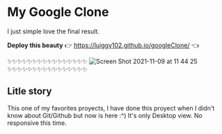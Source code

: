 # My Google Clone

I just simple love the final result.

**Deploy this beauty**  👉 https://luiggy102.github.io/googleClone/ 👈

✨✨✨✨✨✨✨✨✨✨✨✨✨✨✨✨
![Screen Shot 2021-11-09 at 11 44 25](https://user-images.githubusercontent.com/79861715/140967167-89958317-d4f3-46cd-8984-f074aee0a198.png)
✨✨✨✨✨✨✨✨✨✨✨✨✨✨✨✨

## Litle story
This one of my favorites proyects, I have done this proyect when I didn't know about Git/Github but now is here :^)
It's only Desktop view. No responsive this time.
